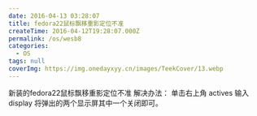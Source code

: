 ```yaml
---
date: 2016-04-13 03:28:07
title: fedora22鼠标飘移重影定位不准
createTime: 2016-04-12T19:28:07.000Z
permalink: /os/wesb8
categories:
  - OS
tags: null
coverImg: https://img.onedayxyy.cn/images/TeekCover/13.webp
---
```


新装的fedora22鼠标飘移重影定位不准 解决办法： 单击右上角 actives 输入 display 将弹出的两个显示屏其中一个关闭即可。




